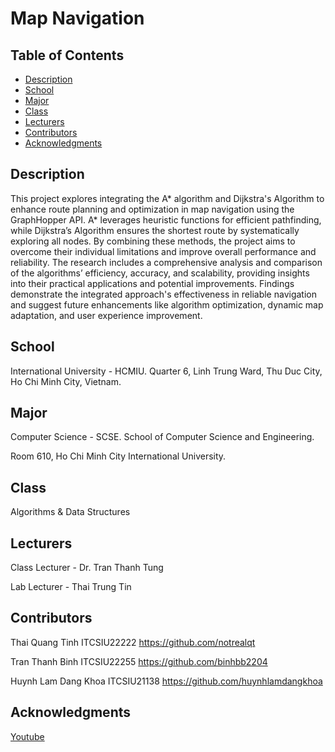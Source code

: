 # Map Navigation

## Table of Contents

- [Description](#description)
- [School](#school)
- [Major](#major)
- [Class](#class)
- [Lecturers](#lecturers)
- [Contributors](#contributors)
- [Acknowledgments](#acknowledgments)

## Description

This project explores integrating the A* algorithm and Dijkstra's Algorithm to enhance route planning and optimization in map navigation using the GraphHopper API. A* leverages heuristic functions for efficient pathfinding, while Dijkstra’s Algorithm ensures the shortest route by systematically exploring all nodes. By combining these methods, the project aims to overcome their individual limitations and improve overall performance and reliability. The research includes a comprehensive analysis and comparison of the algorithms’ efficiency, accuracy, and scalability, providing insights into their practical applications and potential improvements. Findings demonstrate the integrated approach's effectiveness in reliable navigation and suggest future enhancements like algorithm optimization, dynamic map adaptation, and user experience improvement.

## School

International University - HCMIU. Quarter 6, Linh Trung Ward, Thu Duc City, Ho Chi Minh City, Vietnam.

## Major

Computer Science - SCSE. School of Computer Science and Engineering.

Room 610, Ho Chi Minh City International University.

## Class

Algorithms & Data Structures

## Lecturers

Class Lecturer      -   Dr. Tran Thanh Tung

Lab Lecturer        -   Thai Trung Tin                     

## Contributors

Thai Quang Tinh                 ITCSIU22222                 https://github.com/notrealqt

Tran Thanh Binh                 ITCSIU22255                 https://github.com/binhbb2204

Huynh Lam Dang Khoa             ITCSIU21138                 https://github.com/huynhlamdangkhoa

## Acknowledgments

[Youtube](https://www.youtube.com/watch?v=TCtP_JUMHj8&feature=youtu.be)
